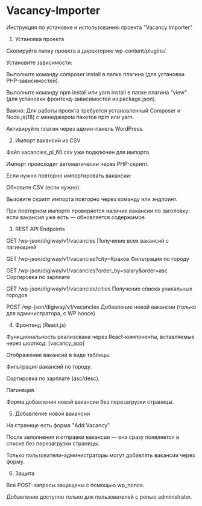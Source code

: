 # Vacancy-Importer
Инструкция по установке и использованию проекта "Vacancy Importer"

1.  Установка проекта
   
Скопируйте папку проекта в директорию wp-content/plugins/.

Установите зависимости:

Выполните команду composer install в папке плагина (для установки PHP-зависимостей).

Выполните команду npm install или yarn install в папке плагина "view" (для установки фронтенд-зависимостей из package.json).

Важно: Для работы проекта требуется установленный Composer и Node.js(18) с менеджером пакетов npm или yarn.

Активируйте плагин через админ-панель WordPress.

2.  Импорт вакансий из CSV
   
Файл vacancies_pl_60.csv уже подключен для импорта.

Импорт происходит автоматически через PHP-скрипт.

Если нужно повторно импортировать вакансии:

Обновите CSV (если нужно).

Вызовите скрипт импорта повторно через команду или эндпоинт.

При повторном импорте проверяется наличие вакансии по заголовку: если вакансия уже есть — обновляется содержимое.

3.  REST API Endpoints

GET	/wp-json/digiway/v1/vacancies	Получение всех вакансий с пагинацией

GET	/wp-json/digiway/v1/vacancies?city=Краков	Фильтрация по городу

GET	/wp-json/digiway/v1/vacancies?order_by=salary&order=asc	Сортировка по зарплате

GET	/wp-json/digiway/v1/vacancies/cities	Получение списка уникальных городов

POST	/wp-json/digiway/v1/vacancies	Добавление новой вакансии (только для администратора, с WP nonce)

4.   Фронтенд (React.js)
   
Функциональность реализована через React-компоненты, вставляемые через шорткод: [vacancy_app]

Отображение вакансий в виде таблицы.

Фильтрация вакансий по городу.

Сортировка по зарплате (asc/desc).

Пагинация.

Форма добавления новой вакансии без перезагрузки страницы.

5.  Добавление новой вакансии
   
На странице есть форма "Add Vacancy".

После заполнения и отправки вакансии — она сразу появляется в списке без перезагрузки страницы.

Только пользователи-администраторы могут добавлять вакансии через форму.

6.   Защита

Все POST-запросы защищены с помощью wp_nonce.

Добавление доступно только для пользователей с ролью administrator.
